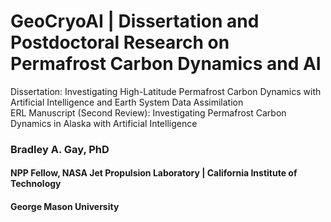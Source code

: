 # GeoCryoAI | Dissertation and Postdoctoral Research on Permafrost Carbon Dynamics and AI
Dissertation: Investigating High-Latitude Permafrost Carbon Dynamics with Artificial Intelligence and Earth System Data Assimilation
<br>
ERL Manuscript (Second Review): Investigating Permafrost Carbon Dynamics in Alaska with Artificial Intelligence
<br>
### Bradley A. Gay, PhD
#### NPP Fellow, NASA Jet Propulsion Laboratory | California Institute of Technology
#### George Mason University
